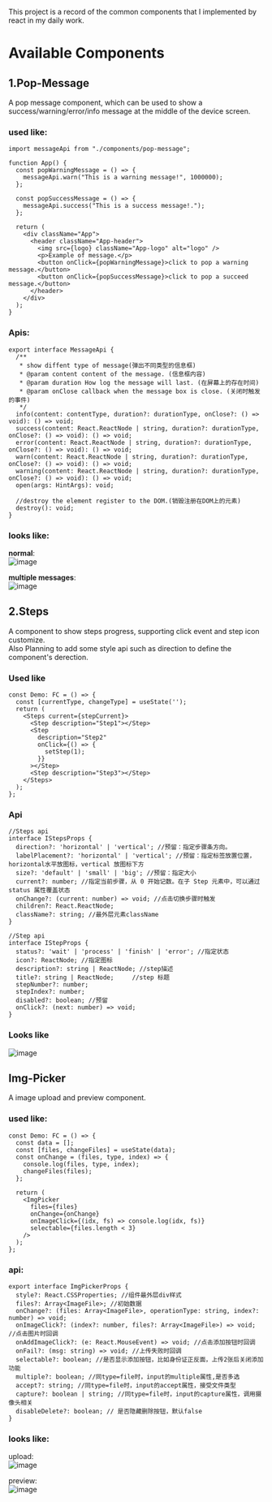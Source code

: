 This project is a record of the common components that I implemented by react in my daily work.

# Available Components

## 1.Pop-Message

A pop message component, which can be used to show a success/warning/error/info message at the middle of the device screen.

### used like:

```
import messageApi from "./components/pop-message";

function App() {
  const popWarningMessage = () => {
    messageApi.warn("This is a warning message!", 1000000);
  };

  const popSuccessMessage = () => {
    messageApi.success("This is a success message!.");
  };

  return (
    <div className="App">
      <header className="App-header">
        <img src={logo} className="App-logo" alt="logo" />
        <p>Example of message.</p>
        <button onClick={popWarningMessage}>click to pop a warning message.</button>
        <button onClick={popSuccessMessage}>click to pop a succeed message.</button>
      </header>
    </div>
  );
}
```

### Apis:

```
export interface MessageApi {
  /**
   * show diffent type of message(弹出不同类型的信息框)
   * @param content content of the message. (信息框内容)
   * @param duration How log the message will last. (在屏幕上的存在时间)
   * @param onClose callback when the message box is close. (关闭时触发的事件)
   */
  info(content: contentType, duration?: durationType, onClose?: () => void): () => void;
  success(content: React.ReactNode | string, duration?: durationType, onClose?: () => void): () => void;
  error(content: React.ReactNode | string, duration?: durationType, onClose?: () => void): () => void;
  warn(content: React.ReactNode | string, duration?: durationType, onClose?: () => void): () => void;
  warning(content: React.ReactNode | string, duration?: durationType, onClose?: () => void): () => void;
  open(args: HintArgs): void;

  //destroy the element register to the DOM.(销毁注册在DOM上的元素)
  destroy(): void;
}
```

### looks like:

**normal**:  
![image](./public/readme/warning.png)

**multiple messages**:  
![image](./public/readme/mutiple_messages.png)

## 2.Steps

A component to show steps progress, supporting click event and step icon customize.  
Also Planning to add some style api such as direction to define the component's derection.

### Used like

```
const Demo: FC = () => {
  const [currentType, changeType] = useState('');
  return (
    <Steps current={stepCurrent}>
      <Step description="Step1"></Step>
      <Step
        description="Step2"
        onClick={() => {
          setStep(1);
        }}
      ></Step>
      <Step description="Step3"></Step>
    </Steps>
  );
};
```

### Api

```
//Steps api
interface IStepsProps {
  direction?: 'horizontal' | 'vertical'; //预留：指定步骤条方向。
  labelPlacement?: 'horizontal' | 'vertical'; //预留：指定标签放置位置，horizontal水平放图标，vertical 放图标下方
  size?: 'default' | 'small' | 'big'; //预留：指定大小
  current?: number; //指定当前步骤，从 0 开始记数。在子 Step 元素中，可以通过 status 属性覆盖状态
  onChange?: (current: number) => void; //点击切换步骤时触发
  children?: React.ReactNode;
  className?: string; //最外层元素className
}

//Step api
interface IStepProps {
  status?: 'wait' | 'process' | 'finish' | 'error'; //指定状态
  icon?: ReactNode; //指定图标
  description?: string | ReactNode; //step描述
  title?: string | ReactNode;     //step 标题
  stepNumber?: number;
  stepIndex?: number;
  disabled?: boolean; //预留
  onClick?: (next: number) => void;
}
```

### Looks like

![image](./public/readme/steps.png)

## Img-Picker

A image upload and preview component.

### used like:

```
const Demo: FC = () => {
  const data = [];
  const [files, changeFiles] = useState(data);
  const onChange = (files, type, index) => {
    console.log(files, type, index);
    changeFiles(files);
  };

  return (
    <ImgPicker
      files={files}
      onChange={onChange}
      onImageClick={(idx, fs) => console.log(idx, fs)}
      selectable={files.length < 3}
    />
  );
};
```

### api:

```
export interface ImgPickerProps {
  style?: React.CSSProperties; //组件最外层div样式
  files?: Array<ImageFile>; //初始数据
  onChange?: (files: Array<ImageFile>, operationType: string, index?: number) => void;
  onImageClick?: (index?: number, files?: Array<ImageFile>) => void; //点击图片时回调
  onAddImageClick?: (e: React.MouseEvent) => void; //点击添加按钮时回调
  onFail?: (msg: string) => void; //上传失败时回调
  selectable?: boolean; //是否显示添加按钮，比如身份证正反面，上传2张后关闭添加功能
  multiple?: boolean; //同type=file时，input的multiple属性,是否多选
  accept?: string; //同type=file时，input的accept属性，接受文件类型
  capture?: boolean | string; //同type=file时，input的capture属性，调用摄像头相关
  disableDelete?: boolean; // 是否隐藏删除按钮，默认false
}
```

### looks like:

upload:  
![image](./public/readme/img_picker.png)

preview:  
![image](./public/readme/img_picker_preview.png)
